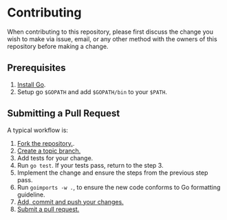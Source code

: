 # Contributing
When contributing to this repository, please first discuss the change you wish to make via issue, email, or any other method with the owners of this repository before making a change.

## Prerequisites

1. [Install Go][go-install].
2. Setup go `$GOPATH` and add `$GOPATH/bin` to your `$PATH`.

## Submitting a Pull Request

A typical workflow is:

1. [Fork the repository.][fork].
2. [Create a topic branch.][branch]
3. Add tests for your change.
4. Run `go test`. If your tests pass, return to the step 3.
5. Implement the change and ensure the steps from the previous step pass.
6. Run `goimports -w .`, to ensure the new code conforms to Go formatting guideline.
7. [Add, commit and push your changes.][git-help]
8. [Submit a pull request.][pull-req]

[go-install]: https://golang.org/doc/install
[go-fork-tip]: http://blog.campoy.cat/2014/03/github-and-go-forking-pull-requests-and.html
[fork]: https://help.github.com/articles/fork-a-repo
[branch]: http://learn.github.com/p/branching.html
[git-help]: https://guides.github.com
[pull-req]: https://help.github.com/articles/using-pull-requests